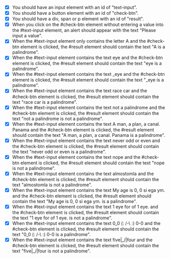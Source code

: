 - [x] You should have an input element with an id of "text-input".
- [x] You should have a button element with an id of "check-btn".
- [x] You should have a div, span or p element with an id of "result".
- [x] When you click on the #check-btn element without entering a value into the #text-input element, an alert should appear with the text "Please input a value".
- [x] When the #text-input element only contains the letter A and the #check-btn element is clicked, the #result element should contain the text "A is a palindrome".
- [x] When the #text-input element contains the text eye and the #check-btn element is clicked, the #result element should contain the text "eye is a palindrome".
- [x] When the #text-input element contains the text _eye and the #check-btn element is clicked, the #result element should contain the text "_eye is a palindrome".
- [x] When the #text-input element contains the text race car and the #check-btn element is clicked, the #result element should contain the text "race car is a palindrome".
- [x] When the #text-input element contains the text not a palindrome and the #check-btn element is clicked, the #result element should contain the text "not a palindrome is not a palindrome".
- [x] When the #text-input element contains the text A man, a plan, a canal. Panama and the #check-btn element is clicked, the #result element should contain the text "A man, a plan, a canal. Panama is a palindrome".
- [x] When the #text-input element contains the text never odd or even and the #check-btn element is clicked, the #result element should contain the text "never odd or even is a palindrome".
- [x] When the #text-input element contains the text nope and the #check-btn element is clicked, the #result element should contain the text "nope is not a palindrome".
- [x] When the #text-input element contains the text almostomla and the #check-btn element is clicked, the #result element should contain the text "almostomla is not a palindrome".
- [x] When the #text-input element contains the text My age is 0, 0 si ega ym. and the #check-btn element is clicked, the #result element should contain the text "My age is 0, 0 si ega ym. is a palindrome".
- [x] When the #text-input element contains the text 1 eye for of 1 eye. and the #check-btn element is clicked, the #result element should contain the text "1 eye for of 1 eye. is not a palindrome".
- [x] When the #text-input element contains the text 0_0 (: /-\ :) 0-0 and the #check-btn element is clicked, the #result element should contain the text "0_0 (: /-\ :) 0-0 is a palindrome".
- [x] When the #text-input element contains the text five|\_/|four and the #check-btn element is clicked, the #result element should contain the text "five|\_/|four is not a palindrome".